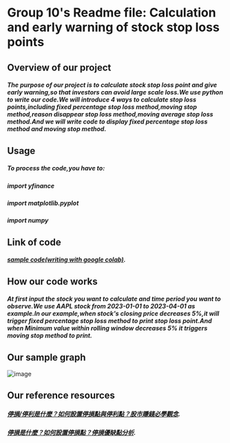 # Group 10's Readme file: Calculation and early warning of stock stop loss points

## Overview of our project
##### The purpose of our project is to calculate stock stop loss point and give early warning,so that investors can avoid large scale loss.We use python to write our code.We will introduce 4 ways to calculate stop loss points,including **fixed percentage stop loss method,moving stop method,reason disappear stop loss method,moving average stop loss method**.And we will write code to display **fixed percentage stop loss method and moving stop method**.

## Usage
##### To process the code,you have to:
##### import yfinance
##### import matplotlib.pyplot
##### import numpy 

## Link of code
##### [sample code(writing with google colab)](https://colab.research.google.com/drive/15Mct6zQCICH-HlnkSSqYgKHWxnMIBvz7?usp=sharing).

## How our code works
##### At first input the stock you want to calculate and time period you want to observe.We use **AAPL** stock from 2023-01-01 to 2023-04-01 as example.In our example,when stock's closing price decreases 5%,it will trigger fixed percentage stop loss method to print stop loss point.And when Minimum value within rolling window decreases 5% it triggers moving stop method to print.

## Our sample graph
![image](https://github.com/Jameshsu226/skills-copilot-codespaces-vscode/issues/1)

## Our reference resources
##### [停損/停利是什麼？如何設置停損點與停利點？股市賺錢必學觀念](https://finguider.cc/Article/ArticleIndex/726).
##### [停損是什麼？如何設置停損點？停損優缺點分析](https://rich01.com/stop-loss-point/).
